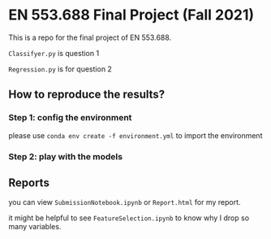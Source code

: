 # EN 553.688 Final Project (Fall 2021)
 This is a repo for the final project of EN 553.688. 

`Classifyer.py` is question 1

`Regression.py` is for question 2

## How to reproduce the results?
### Step 1: config the environment
please use `conda env create -f environment.yml` to 
import the environment

### Step 2: play with the models

## Reports
you can view `SubmissionNotebook.ipynb` or `Report.html`
for my report.

it might be helpful to see `FeatureSelection.ipynb` to know why I drop so many variables.